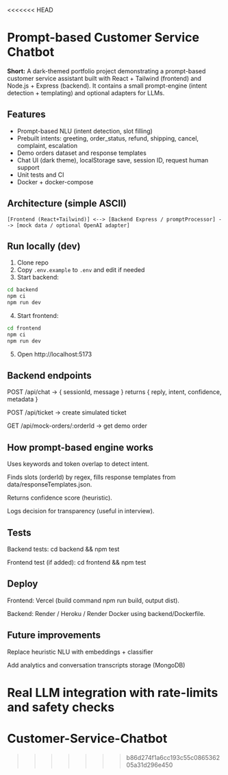 <<<<<<< HEAD
# Prompt-based Customer Service Chatbot

**Short:** A dark-themed portfolio project demonstrating a prompt-based customer service assistant built with React + Tailwind (frontend) and Node.js + Express (backend). It contains a small prompt-engine (intent detection + templating) and optional adapters for LLMs.

## Features
- Prompt-based NLU (intent detection, slot filling)
- Prebuilt intents: greeting, order_status, refund, shipping, cancel, complaint, escalation
- Demo orders dataset and response templates
- Chat UI (dark theme), localStorage save, session ID, request human support
- Unit tests and CI
- Docker + docker-compose

## Architecture (simple ASCII)

```
[Frontend (React+Tailwind)] <--> [Backend Express / promptProcessor] --> [mock data / optional OpenAI adapter]
```

## Run locally (dev)
1. Clone repo
2. Copy `.env.example` to `.env` and edit if needed
3. Start backend:
```bash
cd backend
npm ci
npm run dev
```
4. Start frontend:
```bash
cd frontend
npm ci
npm run dev
```
5. Open http://localhost:5173

## Backend endpoints

POST /api/chat → { sessionId, message } returns { reply, intent, confidence, metadata }

POST /api/ticket → create simulated ticket

GET /api/mock-orders/:orderId → get demo order

## How prompt-based engine works

Uses keywords and token overlap to detect intent.

Finds slots (orderId) by regex, fills response templates from data/responseTemplates.json.

Returns confidence score (heuristic).

Logs decision for transparency (useful in interview).

## Tests

Backend tests: cd backend && npm test

Frontend test (if added): cd frontend && npm test

## Deploy

Frontend: Vercel (build command npm run build, output dist).

Backend: Render / Heroku / Render Docker using backend/Dockerfile.

## Future improvements

Replace heuristic NLU with embeddings + classifier

Add analytics and conversation transcripts storage (MongoDB)

Real LLM integration with rate-limits and safety checks
=======
# Customer-Service-Chatbot
>>>>>>> b86d274f1a6cc193c55c086536205a31d296e450
